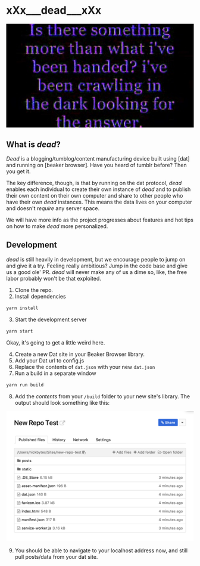 # xXx\_\_\_dead\_\_\_xXx

![wot](./yea.jpg)

## What is _dead_?

_Dead_ is a blogging/tumblog/content manufacturing device built using [dat] and running on [beaker browser]. Have you heard of tumblr before? Then you get it.

The key difference, though, is that by running on the dat protocol, _dead_ enables each individual to create their own instance of _dead_ and to publish their own content on their own computer and share to other people who have their own _dead_ instances. This means the data lives on your computer and doesn't *require* any server space. 

We will have more info as the project progresses about features and hot tips on how to make _dead_ more personalized. 

## Development

_dead_ is still heavily in development, but we encourage people to jump on and give it a try. Feeling really ambitious? Jump in the code base and give us a good ole' PR. _dead_ will never make any of us a dime so, like, the free labor probably won't be that exploited. 

1.  Clone the repo.
2.  Install dependencies

```bash
yarn install
```

3.  Start the development server

```bash
yarn start
```

Okay, it's going to get a little weird here.

4.  Create a new Dat site in your Beaker Browser library.
5.  Add your Dat url to config.js
6.  Replace the contents of `dat.json` with your new `dat.json`
7.  Run a build in a separate window

```bash
yarn run build
```

8.  Add the _contents_ from your `/build` folder to your new site's library. The output should look something like this:

![example](./example.png)

9.  You should be able to navigate to your localhost address now, and still pull posts/data from your dat site.
